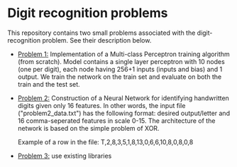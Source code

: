 # Digit recognition problems

This repository contains two small problems associated with the digit-recognition problem. See their description below.

- <u>Problem 1:</u> Implementation of a Multi-class Perceptron training algorithm (from scratch). Model contains a single layer perceptron with 10 nodes (one per digit), each node having 256+1 inputs (inputs and bias) and 1 output. We train the network on the train set and evaluate on both the train and the test set.
- <u>Problem 2:</u> Construction of a Neural Network for identifying handwritten digits given only 16 features. In other words, the input file ("problem2_data.txt") has the following format: desired output/letter and 16 comma-seperated features in scale 0-15. The architecture of the network is based on the simple problem of XOR. 

    Example of a row in the file: T,2,8,3,5,1,8,13,0,6,6,10,8,0,8,0,8

- <u>Problem 3:</u> use existing libraries 